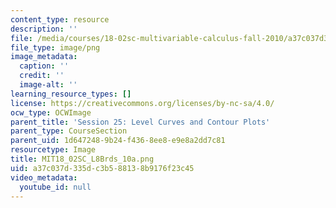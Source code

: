 ```yaml
---
content_type: resource
description: ''
file: /media/courses/18-02sc-multivariable-calculus-fall-2010/a37c037d335dc3b588138b9176f23c45_MIT18_02SC_L8Brds_10a.png
file_type: image/png
image_metadata:
  caption: ''
  credit: ''
  image-alt: ''
learning_resource_types: []
license: https://creativecommons.org/licenses/by-nc-sa/4.0/
ocw_type: OCWImage
parent_title: 'Session 25: Level Curves and Contour Plots'
parent_type: CourseSection
parent_uid: 1d647248-9b24-f436-8ee8-e9e8a2dd7c81
resourcetype: Image
title: MIT18_02SC_L8Brds_10a.png
uid: a37c037d-335d-c3b5-8813-8b9176f23c45
video_metadata:
  youtube_id: null
---
```

